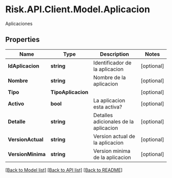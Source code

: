 # Risk.API.Client.Model.Aplicacion
Aplicaciones
## Properties

Name | Type | Description | Notes
------------ | ------------- | ------------- | -------------
**IdAplicacion** | **string** | Identificador de la aplicacion | [optional] 
**Nombre** | **string** | Nombre de la aplicacion | [optional] 
**Tipo** | **TipoAplicacion** |  | [optional] 
**Activo** | **bool** | La aplicacion esta activa? | [optional] 
**Detalle** | **string** | Detalles adicionales de la aplicacion | [optional] 
**VersionActual** | **string** | Version actual de la aplicacion | [optional] 
**VersionMinima** | **string** | Version minima de la aplicacion | [optional] 

[[Back to Model list]](../README.md#documentation-for-models) [[Back to API list]](../README.md#documentation-for-api-endpoints) [[Back to README]](../README.md)

